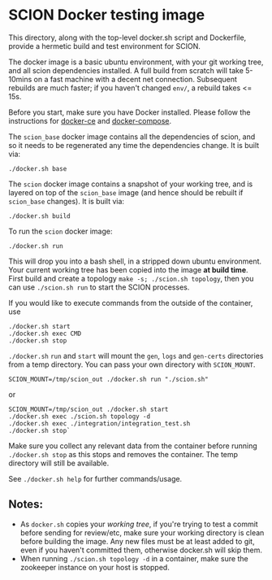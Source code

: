 # SCION Docker testing image

This directory, along with the top-level docker.sh script and Dockerfile, provide a hermetic build
and test environment for SCION.

The docker image is a basic ubuntu environment, with your git working tree, and all scion
dependencies installed. A full build from scratch will take 5-10mins on a fast machine with a
decent net connection. Subsequent rebuilds are much faster; if you haven't changed `env/`, a
rebuild takes <= 15s.

Before you start, make sure you have Docker installed. Please follow the instructions for
[docker-ce](https://docs.docker.com/install/linux/docker-ce/ubuntu/) and
[docker-compose](https://docs.docker.com/compose/install/).

The `scion_base` docker image contains all the dependencies of scion, and so it needs to be
regenerated any time the dependencies change. It is built via:

    ./docker.sh base

The `scion` docker image contains a snapshot of your working tree, and is layered on top of the
`scion_base` image (and hence should be rebuilt if `scion_base` changes). It is built via:

    ./docker.sh build

To run the `scion` docker image:

    ./docker.sh run

This will drop you into a bash shell, in a stripped down ubuntu environment. Your current working
tree has been copied into the image **at build time**. First build and create a topology
`make -s; ./scion.sh topology`, then you can use `./scion.sh run` to start the SCION processes.

If you would like to execute commands from the outside of the container, use

    ./docker.sh start
    ./docker.sh exec CMD
    ./docker.sh stop

`./docker.sh` `run` and `start` will mount the `gen`, `logs` and `gen-certs` directories from a
temp directory. You can pass your own directory with `SCION_MOUNT`.

    SCION_MOUNT=/tmp/scion_out ./docker.sh run "./scion.sh"

or

    SCION_MOUNT=/tmp/scion_out ./docker.sh start
    ./docker.sh exec ./scion.sh topology -d
    ./docker.sh exec ./integration/integration_test.sh
    ./docker.sh stop`

Make sure you collect any relevant data from the container before running `./docker.sh stop` as
this stops and removes the container. The temp directory will still be available.

See `./docker.sh help` for further commands/usage.

## Notes:

-   As `docker.sh` copies your _working tree_, if you're trying to test a commit before sending for
    review/etc, make sure your working directory is clean before building the image. Any new files
    must be at least added to git, even if you haven't committed them, otherwise docker.sh will
    skip them.
-   When running `./scion.sh topology -d` in a container, make sure the zookeeper instance on your
    host is stopped.
